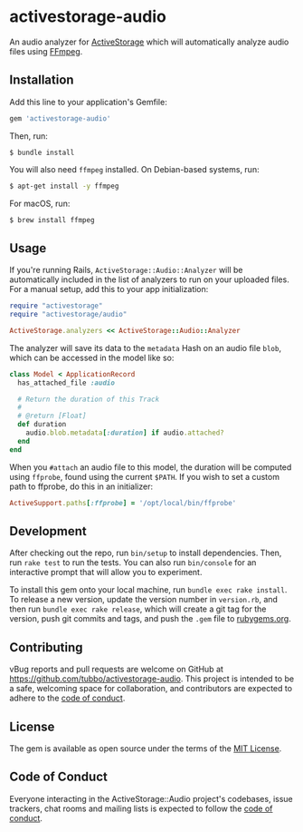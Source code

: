 # activestorage-audio

An audio analyzer for [ActiveStorage](https://guides.rubyonrails.org/active_storage_overview.html)
which will automatically analyze audio files using [FFmpeg](https://www.ffmpeg.org/).

## Installation

Add this line to your application's Gemfile:

```ruby
gem 'activestorage-audio'
```

Then, run:

    $ bundle install

You will also need `ffmpeg` installed. On Debian-based systems, run:

```bash
$ apt-get install -y ffmpeg
```

For macOS, run:

```bash
$ brew install ffmpeg
```

## Usage

If you're running Rails, `ActiveStorage::Audio::Analyzer` will be
automatically included in the list of analyzers to run on your uploaded
files. For a manual setup, add this to your app initialization:

```ruby
require "activestorage"
require "activestorage/audio"

ActiveStorage.analyzers << ActiveStorage::Audio::Analyzer
```

The analyzer will save its data to the `metadata` Hash on an audio file
`blob`, which can be accessed in the model like so:

```ruby
class Model < ApplicationRecord
  has_attached_file :audio

  # Return the duration of this Track
  #
  # @return [Float]
  def duration
    audio.blob.metadata[:duration] if audio.attached?
  end
end
```

When you `#attach` an audio file to this model, the duration will be
computed using `ffprobe`, found using the current `$PATH`. If you wish
to set a custom path to ffprobe, do this in an initializer:

```ruby
ActiveSupport.paths[:ffprobe] = '/opt/local/bin/ffprobe'
```

## Development

After checking out the repo, run `bin/setup` to install dependencies.
Then, run `rake test` to run the tests. You can also run `bin/console`
for an interactive prompt that will allow you to experiment.

To install this gem onto your local machine, run `bundle exec rake
install`. To release a new version, update the version number in
`version.rb`, and then run `bundle exec rake release`, which will create
a git tag for the version, push git commits and tags, and push the
`.gem` file to [rubygems.org](https://rubygems.org).

## Contributing

vBug reports and pull requests are welcome on GitHub at
https://github.com/tubbo/activestorage-audio. This project is intended
to be a safe, welcoming space for collaboration, and contributors are
expected to adhere to the [code of
conduct](https://github.com/tubbo/activestorage-audio/blob/master/CODE_OF_CONDUCT.md).

## License

The gem is available as open source under the terms of the [MIT
License](https://opensource.org/licenses/MIT).

## Code of Conduct

Everyone interacting in the ActiveStorage::Audio project's codebases,
issue trackers, chat rooms and mailing lists is expected to follow the
[code of
conduct](https://github.com/tubbo/activestorage-audio/blob/master/CODE_OF_CONDUCT.md).
